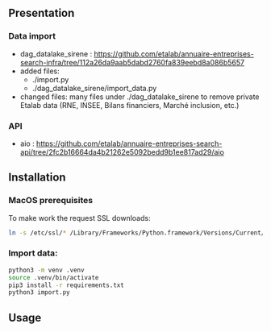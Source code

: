 ## Presentation 

### Data import
* dag_datalake_sirene : https://github.com/etalab/annuaire-entreprises-search-infra/tree/112a26da9aab5dabd2760fa839eebd8a086b5657
* added files:
    * ./import.py
    * ./dag_datalake_sirene/import_data.py
* changed files: many files under ./dag_datalake_sirene to remove private Etalab data (RNE, INSEE, Bilans financiers, Marché inclusion, etc.)

### API

* aio : https://github.com/etalab/annuaire-entreprises-search-api/tree/2fc2b16664da4b21262e5092bedd9b1ee817ad29/aio

## Installation

### MacOS prerequisites

To make work the request SSL downloads:

```bash
ln -s /etc/ssl/* /Library/Frameworks/Python.framework/Versions/Current/etc/openssl/
```

### Import data:

```bash
python3 -m venv .venv
source .venv/bin/activate
pip3 install -r requirements.txt
python3 import.py
```

## Usage

